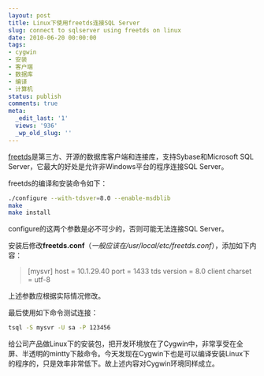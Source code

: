 ```yaml
---
layout: post
title: Linux下使用freetds连接SQL Server
slug: connect to sqlserver using freetds on linux
date: 2010-06-20 00:00:00
tags:
- cygwin
- 安装
- 客户端
- 数据库
- 编译
- 计算机
status: publish
comments: true
meta:
  _edit_last: '1'
  views: '936'
  _wp_old_slug: ''
---
```

<a href="http://www.freetds.org">freetds</a>是第三方、开源的数据库客户端和连接库，支持Sybase和Microsoft SQL Server，它最大的好处是允许非Windows平台的程序连接SQL Server。

freetds的编译和安装命令如下：

```bash
./configure --with-tdsver=8.0 --enable-msdblib
make
make install
```

configure的这两个参数是必不可少的，否则可能无法连接SQL Server。

安装后修改<strong>freetds.conf</strong>（<em>一般应该在/usr/local/etc/freetds.conf</em>），添加如下内容：

<blockquote>
[mysvr]
        host = 10.1.29.40
        port = 1433
        tds version = 8.0
        client charset = utf-8
</blockquote>

上述参数应根据实际情况修改。

最后使用如下命令测试连接：

```bash
tsql -S mysvr -U sa -P 123456
```

给公司产品做Linux下的安装包，把开发环境放在了Cygwin中，非常享受在全屏、半透明的mintty下敲命令。今天发现在Cygwin下也是可以编译安装Linux下的程序的，只是效率非常低下。故上述内容对Cygwin环境同样成立。
